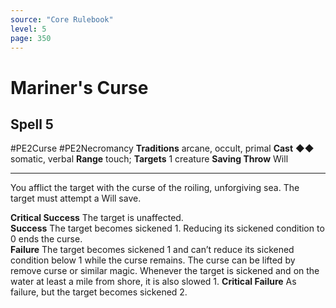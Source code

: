 ```yaml
---
source: "Core Rulebook"
level: 5
page: 350
---
```


# Mariner's Curse
## Spell 5
#PE2Curse #PE2Necromancy 
**Traditions** arcane, occult, primal
**Cast** ◆◆ somatic, verbal
**Range** touch; **Targets** 1 creature
**Saving Throw** Will

-----
You afflict the target with the curse of the roiling, unforgiving sea. The target must attempt a Will save.  

**Critical Success** The target is unaffected.  
**Success** The target becomes sickened 1. Reducing its sickened
condition to 0 ends the curse.  
**Failure** The target becomes sickened 1 and can’t reduce its sickened condition below 1 while the curse remains. The curse can be lifted by remove curse or similar magic. Whenever the target is sickened and on the water at least a mile from shore, it is also slowed 1.
**Critical Failure** As failure, but the target becomes sickened 2.